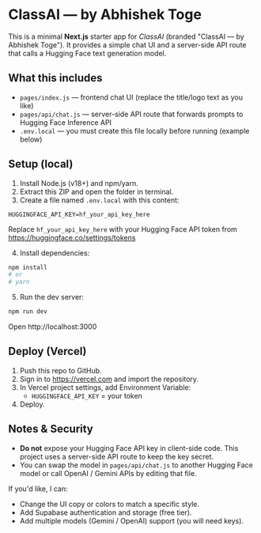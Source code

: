 # ClassAI — by Abhishek Toge

This is a minimal **Next.js** starter app for *ClassAI* (branded "ClassAI — by Abhishek Toge").
It provides a simple chat UI and a server-side API route that calls a Hugging Face text generation model.

## What this includes
- `pages/index.js` — frontend chat UI (replace the title/logo text as you like)
- `pages/api/chat.js` — server-side API route that forwards prompts to Hugging Face Inference API
- `.env.local` — you must create this file locally before running (example below)

## Setup (local)
1. Install Node.js (v18+) and npm/yarn.
2. Extract this ZIP and open the folder in terminal.
3. Create a file named `.env.local` with this content:
```
HUGGINGFACE_API_KEY=hf_your_api_key_here
```
Replace `hf_your_api_key_here` with your Hugging Face API token from https://huggingface.co/settings/tokens

4. Install dependencies:
```bash
npm install
# or
# yarn
```

5. Run the dev server:
```bash
npm run dev
```
Open http://localhost:3000

## Deploy (Vercel)
1. Push this repo to GitHub.
2. Sign in to https://vercel.com and import the repository.
3. In Vercel project settings, add Environment Variable:
   - `HUGGINGFACE_API_KEY` = your token
4. Deploy.

## Notes & Security
- **Do not** expose your Hugging Face API key in client-side code. This project uses a server-side API route to keep the key secret.
- You can swap the model in `pages/api/chat.js` to another Hugging Face model or call OpenAI / Gemini APIs by editing that file.

If you'd like, I can:
- Change the UI copy or colors to match a specific style.
- Add Supabase authentication and storage (free tier).
- Add multiple models (Gemini / OpenAI) support (you will need keys).